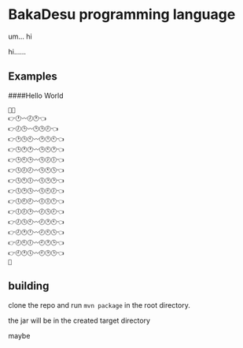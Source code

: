 # BakaDesu programming language
um... hi

hi......

## Examples

####Hello World
```
🤜🥺
👉🕐〰️🕖🕐👈
👉🕖🕒〰️🕑🕒🕗👈
👉🕑🕒🕙〰️🕑🕛🕙👈
👉🕒🕐🕐〰️🕒🕙🕐👈
👉🕒🕙🕒〰️🕓🕖🕕👈
👉🕓🕖🕗〰️🕓🕚🕓👈
👉🕓🕚🕕〰️🕔🕑🕑👈
👉🕔🕑🕓〰️🕔🕘🕖👈
👉🕔🕘🕘〰️🕕🕕🕛👈
👉🕕🕖🕑〰️🕖🕓🕗👈
👉🕖🕓🕙〰️🕗🕐🕙👈
👉🕗🕐🕛〰️🕗🕙🕓👈
👉🕗🕙🕕〰️🕘🕐🕒👈
👉🕘🕐🕔〰️🕘🕑🕒👈
🤛
```

## building
clone the repo and run `mvn package` in the root directory.

the jar will be in the created target directory

maybe
